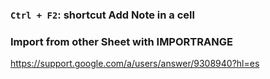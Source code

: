 ### `Ctrl + F2`: shortcut Add Note in a cell

### Import from other Sheet with IMPORTRANGE 
https://support.google.com/a/users/answer/9308940?hl=es
